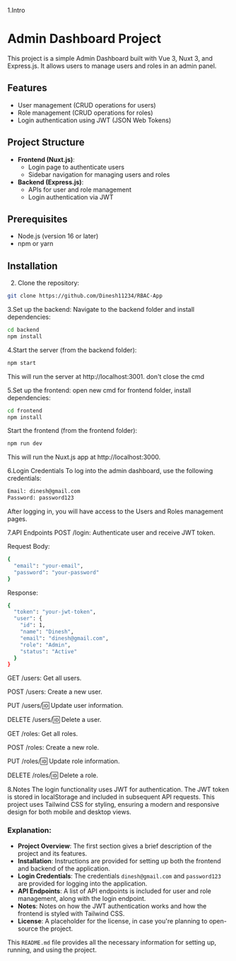 1.Intro
# Admin Dashboard Project

This project is a simple Admin Dashboard built with Vue 3, Nuxt 3, and Express.js. It allows users to manage users and roles in an admin panel.

## Features
- User management (CRUD operations for users)
- Role management (CRUD operations for roles)
- Login authentication using JWT (JSON Web Tokens)

## Project Structure
- **Frontend (Nuxt.js)**: 
  - Login page to authenticate users
  - Sidebar navigation for managing users and roles
- **Backend (Express.js)**:
  - APIs for user and role management
  - Login authentication via JWT

## Prerequisites
- Node.js (version 16 or later)
- npm or yarn

## Installation

2. Clone the repository:

```bash
git clone https://github.com/Dinesh11234/RBAC-App
```

3.Set up the backend:
Navigate to the backend folder and install dependencies:

```bash
cd backend
npm install
```

4.Start the server (from the backend folder):

```bash
npm start
```
This will run the server at http://localhost:3001.
don't close the cmd

5.Set up the frontend:
open new cmd for frontend folder, install dependencies:

```bash
cd frontend
npm install
```
Start the frontend (from the frontend folder):

```bash
npm run dev
```
This will run the Nuxt.js app at http://localhost:3000.

6.Login Credentials
To log into the admin dashboard, use the following credentials:
 ```bash
Email: dinesh@gmail.com
Password: password123
```

After logging in, you will have access to the Users and Roles management pages.

7.API Endpoints
POST /login: Authenticate user and receive JWT token.

Request Body:

```bash
{
  "email": "your-email",
  "password": "your-password"
}
```
Response:

```bash
{
  "token": "your-jwt-token",
  "user": {
    "id": 1,
    "name": "Dinesh",
    "email": "dinesh@gmail.com",
    "role": "Admin",
    "status": "Active"
  }
}
```
GET /users: Get all users.

POST /users: Create a new user.

PUT /users/:id: Update user information.

DELETE /users/:id: Delete a user.

GET /roles: Get all roles.

POST /roles: Create a new role.

PUT /roles/:id: Update role information.

DELETE /roles/:id: Delete a role.

8.Notes
The login functionality uses JWT for authentication. The JWT token is stored in localStorage and included in subsequent API requests.
This project uses Tailwind CSS for styling, ensuring a modern and responsive design for both mobile and desktop views.


### Explanation:
- **Project Overview**: The first section gives a brief description of the project and its features.
- **Installation**: Instructions are provided for setting up both the frontend and backend of the application.
- **Login Credentials**: The credentials `dinesh@gmail.com` and `password123` are provided for logging into the application.
- **API Endpoints**: A list of API endpoints is included for user and role management, along with the login endpoint.
- **Notes**: Notes on how the JWT authentication works and how the frontend is styled with Tailwind CSS.
- **License**: A placeholder for the license, in case you're planning to open-source the project.

This `README.md` file provides all the necessary information for setting up, running, and using the project.
